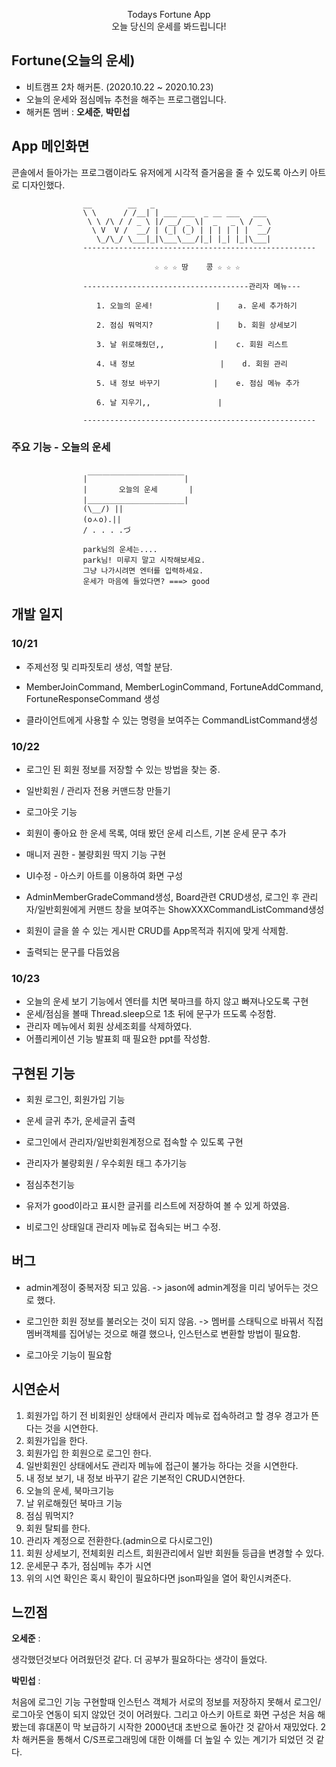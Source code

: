 <p align="center">
   Todays Fortune App
   <br/>
   오늘 당신의 운세를 봐드립니다!
   <br/>
</p>

## Fortune(오늘의 운세)

- 비트캠프 2차 해커톤. (2020.10.22 ~ 2020.10.23) 
- 오늘의 운세와 점심메뉴 추천을 해주는 프로그램입니다.
- 해커톤 멤버 : **오세준**, **박민섭**



## App 메인화면

콘솔에서 들아가는 프로그램이라도 유저에게 시각적 즐거움을 줄 수 있도록 아스키 아트로 디자인했다.

```
                __        __   _
                \ \      / /__| | ___ ___  _ __ ___   ___
                 \ \ /\ / / _ \ |/ __/ _ \|  _   _ \ / _ \
                  \ V  V /  __/ | (_| (_) | | | | | |  __/
                   \_/\_/ \___|_|\___\___/|_| |_| |_|\___|
                ----------------------------------------------------

                                ☆ ☆ ☆ 땅    콩 ☆ ☆ ☆

                -------------------------------------관리자 메뉴---

                   1. 오늘의 운세!              |    a. 운세 추가하기

                   2. 점심 뭐먹지?              |    b. 회원 상세보기

                   3. 날 위로해줬던,,           |    c. 회원 리스트

                   4. 내 정보                   |    d. 회원 관리

                   5. 내 정보 바꾸기            |    e. 점심 메뉴 추가

                   6. 날 지우기,,               |

                ----------------------------------------------------
```



### 주요 기능 - 오늘의 운세

```

                |￣￣￣￣￣￣￣￣￣￣￣￣￣|
                |       오늘의 운세       |
                |＿＿＿＿＿＿＿＿＿＿＿＿＿|
                (\__/) ||
                (oㅅo).||
                / . . . .づ

                park님의 운세는....
                park님! 미루지 말고 시작해보세요.
                그냥 나가시려면 엔터를 입력하세요.
                운세가 마음에 들었다면? ===> good

```



## 개발 일지

### 10/21

- 주제선정 및 리파짓토리 생성, 역할 분담.
- MemberJoinCommand, MemberLoginCommand, FortuneAddCommand, FortuneResponseCommand 생성

- 클라이언트에게 사용할 수 있는 명령을 보여주는 CommandListCommand생성

### 10/22

- 로그인 된 회원 정보를 저장할 수 있는 방법을 찾는 중.
- 일반회원 / 관리자 전용 커맨드창 만들기
- 로그아웃 기능

- 회원이 좋아요 한 운세 목록, 여태 봤던 운세 리스트, 기본 운세 문구 추가
- 매니저 권한 -  불량회원 딱지 기능 구현
- UI수정 - 아스키 아트를 이용하여 화면 구성
- AdminMemberGradeCommand생성, Board관련 CRUD생성, 로그인 후 관리자/일반회원에게 커맨드 창을 보여주는 ShowXXXCommandListCommand생성
- 회원이 글을 쓸 수 있는 게시판 CRUD를 App목적과 취지에 맞게 삭제함.
- 출력되는 문구를 다듬었음

### 10/23

- 오늘의 운세 보기 기능에서 엔터를 치면 북마크를 하지 않고 빠져나오도록 구현
- 운세/점심을 볼때 Thread.sleep으로 1초 뒤에 문구가 뜨도록 수정함.
- 관리자 메뉴에서 회원 상세조회를 삭제하였다.
- 어플리케이션 기능 발표회 때 필요한 ppt를 작성함.

## 구현된 기능

- 회원 로그인, 회원가입 기능
- 운세 글귀 추가, 운세글귀 출력

- 로그인에서 관리자/일반회원계정으로 접속할 수 있도록 구현
- 관리자가 불량회원 / 우수회원 태그 추가기능
- 점심추천기능
- 유저가 good이라고 표시한 글귀를 리스트에 저장하여 볼 수 있게 하였음. 
- 비로그인 상태일대 관리자 메뉴로 접속되는 버그 수정.

## 버그

* admin계정이 중복저장 되고 있음. -> jason에 admin계정을 미리 넣어두는 것으로 했다.

- 로그인한 회원 정보를 불러오는 것이 되지 않음. -> 멤버를 스태틱으로 바꿔서 직접 멤버객체를 집어넣는 것으로 해결 했으나, 인스턴스로 변환할 방법이 필요함.

- 로그아웃 기능이 필요함

## 시연순서

1. 회원가입 하기 전 비회원인 상태에서 관리자 메뉴로 접속하려고 할 경우 경고가 뜬다는 것을 시연한다.
2. 회원가입을 한다.
3. 회원가입 한 회원으로 로그인 한다.
4. 일반회원인 상태에서도 관리자 메뉴에 접근이 불가능 하다는 것을 시연한다.
5. 내 정보 보기, 내 정보 바꾸기 같은 기본적인 CRUD시연한다.
7. 오늘의 운세, 북마크기능
8. 날 위로해줬던 북마크 기능
9. 점심 뭐먹지?
9. 회원 탈퇴를 한다.
10. 관리자 계정으로 전환한다.(admin으로 다시로그인)
11. 회원 상세보기, 전체회원 리스트, 회원관리에서 일반 회원들 등급을 변경할 수 있다.
12. 운세문구 추가, 점심메뉴 추가 시연
13. 위의 시연 확인은 혹시 확인이 필요하다면 json파일을 열어 확인시켜준다.



## 느낀점

**오세준** : 

생각했던것보다 어려웠던것 같다. 더 공부가 필요하다는 생각이 들었다.



**박민섭** : 

처음에 로그인 기능 구현할때 인스턴스 객체가 서로의 정보를 저장하지 못해서 로그인/로그아웃 연동이 되지 않았던 것이 어려웠다. 그리고 아스키 아트로 화면 구성은 처음 해봤는데 휴대폰이 막 보급하기 시작한 2000년대 초반으로 돌아간 것 같아서 재밌었다. 2차 해커톤을 통해서 C/S프로그래밍에 대한 이해를 더 높일 수 있는 계기가 되었던 것 같다.  
